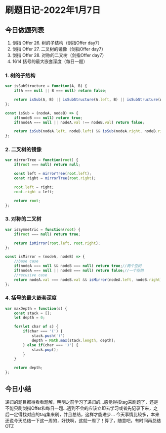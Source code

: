 # 刷题日记-2022年1月7日

## 今日做题列表
1. 剑指 Offer 26. 树的子结构（剑指Offer day7）
2. 剑指 Offer 27. 二叉树的镜像（剑指Offer day7）
3. 剑指 Offer 28. 对称的二叉树（剑指Offer day7）
4. 1614 括号的最大嵌套深度（每日一题）

### 1. 树的子结构
```javascript
var isSubStructure = function(A, B) {
    if(A === null || B === null) return false;

    return isSub(A, B) || isSubStructure(A.left, B) || isSubStructure(A.right, B);
};

const isSub = (nodeA, nodeB) => {
    if(nodeB === null) return true;
    if(nodeA === null || nodeA.val !== nodeB.val) return false;

    return isSub(nodeA.left, nodeB.left) && isSub(nodeA.right, nodeB.right);
};
```

### 2. 二叉树的镜像
```javascript
var mirrorTree = function(root) {
    if(root === null) return null;

    const left = mirrorTree(root.left);
    const right = mirrorTree(root.right);

    root.left = right;
    root.right = left;

    return root;
};
```

### 3. 对称的二叉树
```javascript
var isSymmetric = function(root) {
    if(root === null) return true;

    return isMirror(root.left, root.right);
};

const isMirror = (nodeA, nodeB) => {
    //base case
    if(nodeA === null && nodeB === null) return true;//两个空树
    if(nodeA === null || nodeB === null) return false;//一个空树
    //recusive case
    return nodeA.val === nodeB.val && isMirror(nodeA.left, nodeB.right) &&isMirror(nodeA.right, nodeB.left);
};
```

### 4. 括号的最大嵌套深度
```javascript
var maxDepth = function(s) {
    const stack = [];
    let depth = 0;

    for(let char of s) {
        if(char === '(') {
            stack.push(')')
            depth = Math.max(stack.length, depth);
        } else if(char === ')') {
            stack.pop();
        }
    }

    return depth;
};
```

## 今日小结
递归的题目都得看看题解，明明之前学习了递归的...感觉得按tag来刷题了，还是不能只刷剑指Offer和每日一题...遇到不会的应该立即去学习或者先记录下来，之后一定得找对应的tag集来刷，并且总结，这样才能进步... 今天事情比较多，本来还说今天总结一下这一周的，好快啊，这就一周了！算了，随意吧，有时间再总结OTZ
